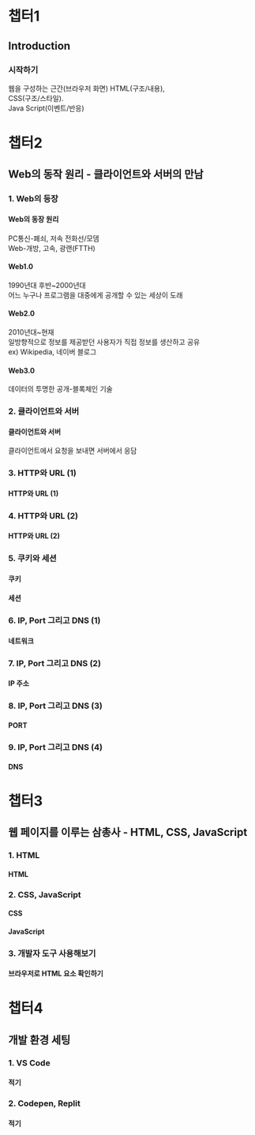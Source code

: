 # 챕터1
## Introduction
### 시작하기
웹을 구성하는 근간(브라우저 화면)
HTML(구조/내용),  
CSS(구조/스타일).  
Java Script(이벤트/반응)

# 챕터2
## Web의 동작 원리 - 클라이언트와 서버의 만남  
### 1. Web의 등장
#### Web의 동장 원리
PC통신-폐쇠, 저속 전화선/모뎀  
Web-개방, 고속, 광랜(FTTH)
#### Web1.0
1990년대 후반~2000년대  
어느 누구나 프로그램을 대중에게 공개할 수 있는 세상이 도래  
#### Web2.0
2010년대~현재  
일방향적으로 정보를 제공받던 사용자가 직접 정보를 생산하고 공유  
ex) Wikipedia, 네이버 블로그  
#### Web3.0
데이터의 투명한 공개-블록체인 기술  

### 2. 클라이언트와 서버
#### 클라이언트와 서버
클라이언트에서 요청을 보내면 서버에서 응담  

### 3. HTTP와 URL (1)
#### HTTP와 URL (1)

### 4. HTTP와 URL (2)
#### HTTP와 URL (2)

### 5. 쿠키와 세션
#### 쿠키
#### 세션

### 6. IP, Port 그리고 DNS (1)
#### 네트워크

### 7. IP, Port 그리고 DNS (2)
#### IP 주소

### 8. IP, Port 그리고 DNS (3)
#### PORT

### 9. IP, Port 그리고 DNS (4)
#### DNS

# 챕터3
## 웹 페이지를 이루는 삼총사 - HTML, CSS, JavaScript

### 1. HTML
#### HTML

### 2. CSS, JavaScript
#### CSS
#### JavaScript

### 3. 개발자 도구 사용해보기
#### 브라우저로 HTML 요소 확인하기

# 챕터4
## 개발 환경 세팅

### 1. VS Code
#### 적기

### 2. Codepen, Replit
#### 적기
